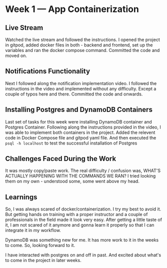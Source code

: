 # Week 1 — App Containerization

## Live Stream

Watched the live stream and followed the instructions. 
I opened the project in gitpod, added docker files in both - backend and frontend, set up the variables and ran the docker compose command. Committed the code and moved on.

## Notifications Functionality
Next I followed along the notification implementation video. I followed the instructions in the video and implemented without any difficulty. Except a couple of typos here and there. Committed the code and onwards.

## Installing Postgres and DynamoDB Containers
Last set of tasks for this week were installing DynamoDB container and Postgres Container.
Following along the instructions provided in the video, I was able to implement both containers in the project. Added the relevent code in Docker Compose file and gitpod yaml file. And then executed the `psql -h localhost` to test the successful installation of Postgres

## Challenges Faced During the Work
It was mostly copy/paste work. The real difficulty / confusion was, WHAT'S ACTUALLY HAPPENING WITH THE COMMANDS WE RAN? I tried looking them on my own - understood some, some went above my head.

## Learnings
So, I was always scared of docker/containerization. I try my best to avoid it. But getting hands on training with a proper instructor and a couple of professionals in the field made it look very easy. After getting a little taste of it, I am not scared of it anymore and gonna learn it properly so that I can integrate it in my workflow. 

DynamoDB was something new for me. It has more work to it in the weeks to come. So, looking forward to it.

I have interacted with postgres on and off in past. And excited about what's to come in the project in later weeks.
